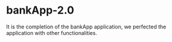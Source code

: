 # bankApp-2.0

It is the completion of the bankApp application, we perfected the application with other functionalities.
